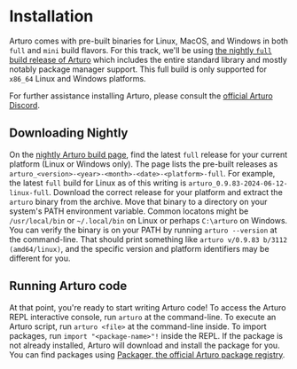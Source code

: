 # Installation

Arturo comes with pre-built binaries for Linux, MacOS, and Windows in both `full` and `mini` build flavors.
For this track, we'll be using [the nightly `full` build release of Arturo][nightly] which includes the entire standard library and mostly notably package manager support.
This full build is only supported for `x86_64` Linux and Windows platforms.

For further assistance installing Arturo, please consult the [official Arturo Discord][discord].

## Downloading Nightly

On the [nightly Arturo build page][nightly], find the latest `full` release for your current platform (Linux or Windows only).
The page lists the pre-built releases as `arturo_<version>-<year>-<month>-<date>-<platform>-full`.
For example, the latest `full` build for Linux as of this writing is `arturo_0.9.83-2024-06-12-linux-full`.
Download the correct release for your platform and extract the `arturo` binary from the archive.
Move that binary to a directory on your system's PATH environment variable.
Common locatons might be `/usr/local/bin` or `~/.local/bin` on Linux or perhaps `C:\arturo` on Windows.
You can verify the binary is on your PATH by running `arturo --version` at the command-line.
That should print something like `arturo v/0.9.83 b/3112 (amd64/linux)`, and the specific version and platform identifiers may be different for you.

## Running Arturo code
At that point, you're ready to start writing Arturo code!
To access the Arturo REPL interactive console, run `arturo` at the command-line.
To execute an Arturo script, run `arturo <file>` at the command-line inside.
To import packages, run `import "<package-name>"!` inside the REPL.
If the package is not already installed, Arturo will download and install the package for you.
You can find packages using [Packager, the official Arturo package registry][packager].

[nightly]: https://github.com/arturo-lang/nightly/releases
[packager]: https://pkgr.art/
[discord]: https://discord.gg/YdVK2CB